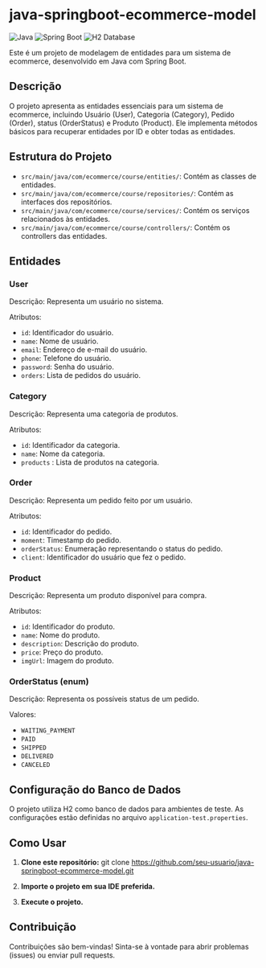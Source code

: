 # java-springboot-ecommerce-model

![Java](https://img.shields.io/badge/Java-red)
![Spring Boot](https://img.shields.io/badge/Spring%20Boot-green)
![H2 Database](https://img.shields.io/badge/Database-H2-orange)

Este é um projeto de modelagem de entidades para um sistema de ecommerce, desenvolvido em Java com Spring Boot.

## Descrição

O projeto apresenta as entidades essenciais para um sistema de ecommerce, incluindo Usuário (User), Categoria (Category), Pedido (Order), status (OrderStatus) e Produto (Product). Ele implementa métodos básicos para recuperar entidades por ID e obter todas as entidades.

## Estrutura do Projeto

- `src/main/java/com/ecommerce/course/entities/`: Contém as classes de entidades.
- `src/main/java/com/ecommerce/course/repositories/`: Contém as interfaces dos repositórios.
- `src/main/java/com/ecommerce/course/services/`: Contém os serviços relacionados às entidades.
- `src/main/java/com/ecommerce/course/controllers/`: Contém os controllers das entidades.

## Entidades

### User

Descrição: Representa um usuário no sistema.

Atributos:
- `id`: Identificador do usuário.
- `name`: Nome de usuário.
- `email`: Endereço de e-mail do usuário.
- `phone`: Telefone do usuário.
- `password`: Senha do usuário.
- `orders`: Lista de pedidos do usuário.

### Category

Descrição: Representa uma categoria de produtos.

Atributos:
- `id`: Identificador da categoria.
- `name`: Nome da categoria.
- `products` : Lista de produtos na categoria.

### Order

Descrição: Representa um pedido feito por um usuário.

Atributos:
- `id`: Identificador do pedido.
- `moment`: Timestamp do pedido.
- `orderStatus`: Enumeração representando o status do pedido.
- `client`: Identificador do usuário que fez o pedido.


### Product

Descrição: Representa um produto disponível para compra.

Atributos:
- `id`: Identificador do produto.
- `name`: Nome do produto.
- `description`: Descrição do produto.
- `price`: Preço do produto.
- `imgUrl`: Imagem do produto.

### OrderStatus (enum)

Descrição: Representa os possíveis status de um pedido.

Valores:
- `WAITING_PAYMENT`
- `PAID`
- `SHIPPED`
- `DELIVERED`
- `CANCELED`

## Configuração do Banco de Dados

O projeto utiliza H2 como banco de dados para ambientes de teste. As configurações estão definidas no arquivo `application-test.properties`.

## Como Usar

1. **Clone este repositório:**
   git clone https://github.com/seu-usuario/java-springboot-ecommerce-model.git

2. **Importe o projeto em sua IDE preferida.**

3. **Execute o projeto.**

## Contribuição

Contribuições são bem-vindas! Sinta-se à vontade para abrir problemas (issues) ou enviar pull requests.
